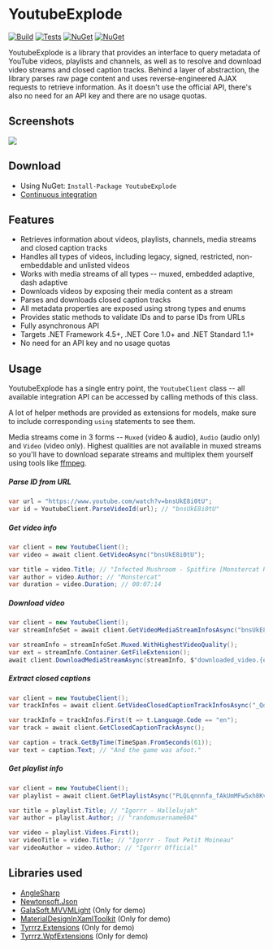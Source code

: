 # YoutubeExplode

[![Build](https://img.shields.io/appveyor/ci/Tyrrrz/YoutubeExplode/master.svg)](https://ci.appveyor.com/project/Tyrrrz/YoutubeExplode)
[![Tests](https://img.shields.io/appveyor/tests/Tyrrrz/YoutubeExplode/master.svg)](https://ci.appveyor.com/project/Tyrrrz/YoutubeExplode)
[![NuGet](https://img.shields.io/nuget/v/YoutubeExplode.svg)](https://nuget.org/packages/YoutubeExplode)
[![NuGet](https://img.shields.io/nuget/dt/YoutubeExplode.svg)](https://nuget.org/packages/YoutubeExplode)

YoutubeExplode is a library that provides an interface to query metadata of YouTube videos, playlists and channels, as well as to resolve and download video streams and closed caption tracks. Behind a layer of abstraction, the library parses raw page content and uses reverse-engineered AJAX requests to retrieve information. As it doesn't use the official API, there's also no need for an API key and there are no usage quotas.

## Screenshots

![](http://www.tyrrrz.me/Projects/YoutubeExplode/Images/1.png)

## Download

- Using NuGet: `Install-Package YoutubeExplode`
- [Continuous integration](https://ci.appveyor.com/project/Tyrrrz/YoutubeExplode)

## Features

- Retrieves information about videos, playlists, channels, media streams and closed caption tracks
- Handles all types of videos, including legacy, signed, restricted, non-embeddable and unlisted videos
- Works with media streams of all types -- muxed, embedded adaptive, dash adaptive
- Downloads videos by exposing their media content as a stream
- Parses and downloads closed caption tracks
- All metadata properties are exposed using strong types and enums
- Provides static methods to validate IDs and to parse IDs from URLs
- Fully asynchronous API
- Targets .NET Framework 4.5+, .NET Core 1.0+ and .NET Standard 1.1+
- No need for an API key and no usage quotas

## Usage

YoutubeExplode has a single entry point, the `YoutubeClient` class -- all available integration API can be accessed by calling methods of this class.

A lot of helper methods are provided as extensions for models, make sure to include corresponding `using` statements to see them.

Media streams come in 3 forms -- `Muxed` (video & audio), `Audio` (audio only) and `Video` (video only). Highest qualities are not available in muxed streams so you'll have to download separate streams and multiplex them yourself using tools like [ffmpeg](https://www.ffmpeg.org/).

##### Parse ID from URL

```c#
var url = "https://www.youtube.com/watch?v=bnsUkE8i0tU";
var id = YoutubeClient.ParseVideoId(url); // "bnsUkE8i0tU"
```

##### Get video info

```c#
var client = new YoutubeClient();
var video = await client.GetVideoAsync("bnsUkE8i0tU");

var title = video.Title; // "Infected Mushroom - Spitfire [Monstercat Release]"
var author = video.Author; // "Monstercat"
var duration = video.Duration; // 00:07:14
```

##### Download video

```c#
var client = new YoutubeClient();
var streamInfoSet = await client.GetVideoMediaStreamInfosAsync("bnsUkE8i0tU");

var streamInfo = streamInfoSet.Muxed.WithHighestVideoQuality();
var ext = streamInfo.Container.GetFileExtension();
await client.DownloadMediaStreamAsync(streamInfo, $"downloaded_video.{ext}");
```

##### Extract closed captions

```c#
var client = new YoutubeClient();
var trackInfos = await client.GetVideoClosedCaptionTrackInfosAsync("_QdPW8JrYzQ");

var trackInfo = trackInfos.First(t => t.Language.Code == "en");
var track = await client.GetClosedCaptionTrackAsync();

var caption = track.GetByTime(TimeSpan.FromSeconds(61));
var text = caption.Text; // "And the game was afoot."
```

##### Get playlist info

```c#
var client = new YoutubeClient();
var playlist = await client.GetPlaylistAsync("PLQLqnnnfa_fAkUmMFw5xh8Kv0S5voEjC9");

var title = playlist.Title; // "Igorrr - Hallelujah"
var author = playlist.Author; // "randomusername604"

var video = playlist.Videos.First();
var videoTitle = video.Title; // "Igorrr - Tout Petit Moineau"
var videoAuthor = video.Author; // "Igorrr Official"
```

## Libraries used

- [AngleSharp](https://github.com/AngleSharp/AngleSharp)
- [Newtonsoft.Json](https://github.com/JamesNK/Newtonsoft.Json)
- [GalaSoft.MVVMLight](http://www.mvvmlight.net) (Only for demo)
- [MaterialDesignInXamlToolkit](https://github.com/ButchersBoy/MaterialDesignInXamlToolkit) (Only for demo)
- [Tyrrrz.Extensions](https://github.com/Tyrrrz/Extensions) (Only for demo)
- [Tyrrrz.WpfExtensions](https://github.com/Tyrrrz/WpfExtensions) (Only for demo)
